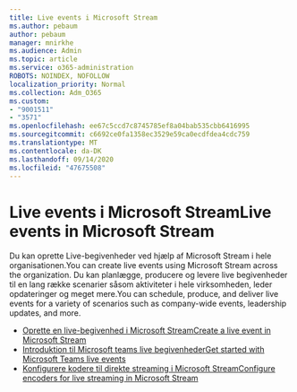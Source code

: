 ```yaml
---
title: Live events i Microsoft Stream
ms.author: pebaum
author: pebaum
manager: mnirkhe
ms.audience: Admin
ms.topic: article
ms.service: o365-administration
ROBOTS: NOINDEX, NOFOLLOW
localization_priority: Normal
ms.collection: Adm_O365
ms.custom:
- "9001511"
- "3571"
ms.openlocfilehash: ee67c5ccd7c8745785ef8a04bab535cbb6416995
ms.sourcegitcommit: c6692ce0fa1358ec3529e59ca0ecdfdea4cdc759
ms.translationtype: MT
ms.contentlocale: da-DK
ms.lasthandoff: 09/14/2020
ms.locfileid: "47675508"
---
```

# <a name="live-events-in-microsoft-stream"></a><span data-ttu-id="900da-102">Live events i Microsoft Stream</span><span class="sxs-lookup"><span data-stu-id="900da-102">Live events in Microsoft Stream</span></span>

<span data-ttu-id="900da-103">Du kan oprette Live-begivenheder ved hjælp af Microsoft Stream i hele organisationen.</span><span class="sxs-lookup"><span data-stu-id="900da-103">You can create live events using Microsoft Stream across the organization.</span></span> <span data-ttu-id="900da-104">Du kan planlægge, producere og levere live begivenheder til en lang række scenarier såsom aktiviteter i hele virksomheden, leder opdateringer og meget mere.</span><span class="sxs-lookup"><span data-stu-id="900da-104">You can schedule, produce, and deliver live events for a variety of scenarios such as company-wide events, leadership updates, and more.</span></span>

- [<span data-ttu-id="900da-105">Oprette en live-begivenhed i Microsoft Stream</span><span class="sxs-lookup"><span data-stu-id="900da-105">Create a live event in Microsoft Stream</span></span>](https://docs.microsoft.com/stream/live-create-event)
- [<span data-ttu-id="900da-106">Introduktion til Microsoft teams live begivenheder</span><span class="sxs-lookup"><span data-stu-id="900da-106">Get started with Microsoft Teams live events</span></span>](https://support.office.com/article/get-started-with-microsoft-teams-live-events-d077fec2-a058-483e-9ab5-1494afda578a)
- [<span data-ttu-id="900da-107">Konfigurere kodere til direkte streaming i Microsoft Stream</span><span class="sxs-lookup"><span data-stu-id="900da-107">Configure encoders for live streaming in Microsoft Stream</span></span>](https://docs.microsoft.com/stream/live-encoder-setup)
